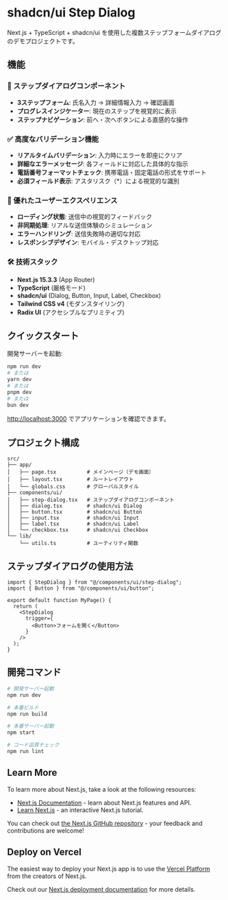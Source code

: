 # shadcn/ui Step Dialog

Next.js + TypeScript + shadcn/ui を使用した複数ステップフォームダイアログのデモプロジェクトです。

## 機能

### 🎯 ステップダイアログコンポーネント
- **3ステップフォーム**: 氏名入力 → 詳細情報入力 → 確認画面
- **プログレスインジケーター**: 現在のステップを視覚的に表示
- **ステップナビゲーション**: 前へ・次へボタンによる直感的な操作

### ✅ 高度なバリデーション機能
- **リアルタイムバリデーション**: 入力時にエラーを即座にクリア
- **詳細なエラーメッセージ**: 各フィールドに対応した具体的な指示
- **電話番号フォーマットチェック**: 携帯電話・固定電話の形式をサポート
- **必須フィールド表示**: アスタリスク（*）による視覚的な識別

### 🎨 優れたユーザーエクスペリエンス
- **ローディング状態**: 送信中の視覚的フィードバック
- **非同期処理**: リアルな送信体験のシミュレーション
- **エラーハンドリング**: 送信失敗時の適切な対応
- **レスポンシブデザイン**: モバイル・デスクトップ対応

### 🛠 技術スタック
- **Next.js 15.3.3** (App Router)
- **TypeScript** (厳格モード)
- **shadcn/ui** (Dialog, Button, Input, Label, Checkbox)
- **Tailwind CSS v4** (モダンスタイリング)
- **Radix UI** (アクセシブルなプリミティブ)

## クイックスタート

開発サーバーを起動:

```bash
npm run dev
# または
yarn dev
# または
pnpm dev
# または
bun dev
```

[http://localhost:3000](http://localhost:3000) でアプリケーションを確認できます。

## プロジェクト構成

```
src/
├── app/
│   ├── page.tsx          # メインページ（デモ画面）
│   ├── layout.tsx        # ルートレイアウト
│   └── globals.css       # グローバルスタイル
├── components/ui/
│   ├── step-dialog.tsx   # ステップダイアログコンポーネント
│   ├── dialog.tsx        # shadcn/ui Dialog
│   ├── button.tsx        # shadcn/ui Button
│   ├── input.tsx         # shadcn/ui Input
│   ├── label.tsx         # shadcn/ui Label
│   └── checkbox.tsx      # shadcn/ui Checkbox
└── lib/
    └── utils.ts          # ユーティリティ関数
```

## ステップダイアログの使用方法

```tsx
import { StepDialog } from "@/components/ui/step-dialog";
import { Button } from "@/components/ui/button";

export default function MyPage() {
  return (
    <StepDialog
      trigger={
        <Button>フォームを開く</Button>
      }
    />
  );
}
```

## 開発コマンド

```bash
# 開発サーバー起動
npm run dev

# 本番ビルド
npm run build

# 本番サーバー起動
npm start

# コード品質チェック
npm run lint
```

## Learn More

To learn more about Next.js, take a look at the following resources:

- [Next.js Documentation](https://nextjs.org/docs) - learn about Next.js features and API.
- [Learn Next.js](https://nextjs.org/learn) - an interactive Next.js tutorial.

You can check out [the Next.js GitHub repository](https://github.com/vercel/next.js) - your feedback and contributions are welcome!

## Deploy on Vercel

The easiest way to deploy your Next.js app is to use the [Vercel Platform](https://vercel.com/new?utm_medium=default-template&filter=next.js&utm_source=create-next-app&utm_campaign=create-next-app-readme) from the creators of Next.js.

Check out our [Next.js deployment documentation](https://nextjs.org/docs/app/building-your-application/deploying) for more details.
